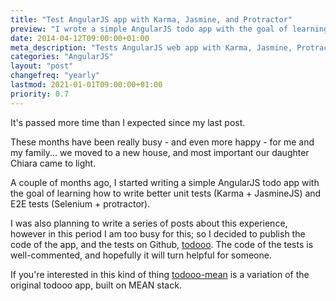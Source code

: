 ```yaml
---
title: "Test AngularJS app with Karma, Jasmine, and Protractor"
preview: "I wrote a simple AngularJS todo app with the goal of learning how to write better unit, and integration tests."
date: 2014-04-12T09:00:00+01:00
meta_description: "Tests AngularJS web app with Karma, Jasmine, Protractor."
categories: "AngularJS"
layout: "post"
changefreq: "yearly"
lastmod: 2021-01-01T09:00:00+01:00
priority: 0.7
---
```


It's passed more time than I expected since my last post.

These months have been really busy - and even more happy - for me and my family... we moved to a new house, and most important our daughter Chiara came to light.

A couple of months ago, I started writing a simple AngularJS todo app with the goal of learning how to write better unit tests (Karma + JasmineJS) and E2E tests (Selenium + protractor).

I was also planning to write a series of posts about this experience, however in this period I am too busy for this; so I decided to publish the code of the app, and the tests on Github, [todooo](https://github.com/blog-brunoscopelliti/todooo "Github repository: todooo"). The code of the tests is well-commented, and hopefully it will turn helpful for someone.

If you're interested in this kind of thing [todooo-mean](https://github.com/blog-brunoscopelliti/todooo-mean "Github repository: todooo-mean") is a variation of the original todooo app, built on MEAN stack.
